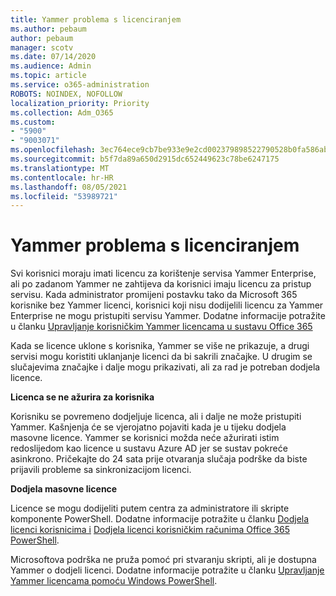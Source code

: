 ```yaml
---
title: Yammer problema s licenciranjem
ms.author: pebaum
author: pebaum
manager: scotv
ms.date: 07/14/2020
ms.audience: Admin
ms.topic: article
ms.service: o365-administration
ROBOTS: NOINDEX, NOFOLLOW
localization_priority: Priority
ms.collection: Adm_O365
ms.custom:
- "5900"
- "9003071"
ms.openlocfilehash: 3ec764ece9cb7be933e9e2cd002379898522790528b0fa586ab501424b00cd7b
ms.sourcegitcommit: b5f7da89a650d2915dc652449623c78be6247175
ms.translationtype: MT
ms.contentlocale: hr-HR
ms.lasthandoff: 08/05/2021
ms.locfileid: "53989721"
---
```

# <a name="yammer-licensing-issues"></a>Yammer problema s licenciranjem

Svi korisnici moraju imati licencu za korištenje servisa Yammer Enterprise, ali po zadanom Yammer ne zahtijeva da korisnici imaju licencu za pristup servisu. Kada administrator promijeni postavku tako da Microsoft 365 korisnike bez Yammer licenci, korisnici koji nisu dodijelili licencu za Yammer Enterprise ne mogu pristupiti servisu Yammer. Dodatne informacije potražite u članku [Upravljanje korisničkim Yammer licencama u sustavu Office 365](https://docs.microsoft.com/yammer/manage-yammer-users/manage-yammer-licenses-in-office-365) 

Kada se licence uklone s korisnika, Yammer se više ne prikazuje, a drugi servisi mogu koristiti uklanjanje licenci da bi sakrili značajke. U drugim se slučajevima značajke i dalje mogu prikazivati, ali za rad je potreban dodjela licence.  

**Licenca se ne ažurira za korisnika**  

Korisniku se povremeno dodjeljuje licenca, ali i dalje ne može pristupiti Yammer. Kašnjenja će se vjerojatno pojaviti kada je u tijeku dodjela masovne licence. Yammer se korisnici možda neće ažurirati istim redoslijedom kao licence u sustavu Azure AD jer se sustav pokreće asinkrono. Pričekajte do 24 sata prije otvaranja slučaja podrške da biste prijavili probleme sa sinkronizacijom licenci.  

**Dodjela masovne licence**  

Licence se mogu dodijeliti putem centra za administratore ili skripte komponente PowerShell. Dodatne informacije potražite u članku [Dodjela licenci korisnicima i](https://docs.microsoft.com/microsoft-365/admin/manage/assign-licenses-to-users) [Dodjela licenci korisničkim računima Office 365 PowerShell](https://docs.microsoft.com/office365/enterprise/powershell/assign-licenses-to-user-accounts-with-office-365-powershell). 

Microsoftova podrška ne pruža pomoć pri stvaranju skripti, ali je dostupna Yammer o dodjeli licenci. Dodatne informacije potražite u članku [Upravljanje Yammer licencama pomoću Windows PowerShell](https://docs.microsoft.com/yammer/manage-yammer-users/manage-yammer-licenses-in-office-365#manage-yammer-licenses-by-using-windows-powershell).